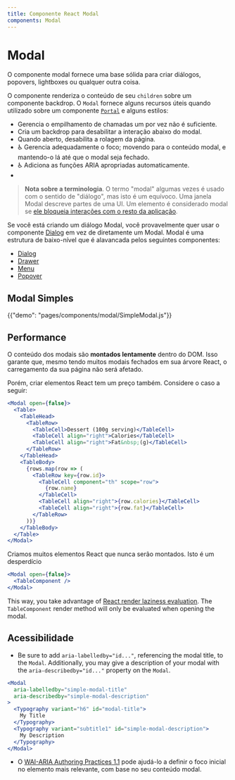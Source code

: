 ```yaml
---
title: Componente React Modal
components: Modal
---
```


# Modal

<p class="description">O componente modal fornece uma base sólida para criar diálogos, popovers, lightboxes ou qualquer outra coisa.</p>

O componente renderiza o conteúdo de seu `children` sobre um componente backdrop. O `Modal` fornece alguns recursos úteis quando utilizado sobre um componente [`Portal`](/utils/portal/) e alguns estilos:

- Gerencia o empilhamento de chamadas um por vez não é suficiente.
- Cria um backdrop para desabilitar a interação abaixo do modal.
- Quando aberto, desabilita a rolagem da página.
- ♿️ Gerencia adequadamente o foco; movendo para o conteúdo modal, e mantendo-o lá até que o modal seja fechado.
- ♿️ Adiciona as funções ARIA apropriadas automaticamente.
- 

> **Nota sobre a terminologia**. O termo "modal" algumas vezes é usado com o sentido de "diálogo", mas isto é um equívoco. Uma janela Modal descreve partes de uma UI. Um elemento é considerado modal se [ele bloqueia interações com o resto da aplicação](https://en.wikipedia.org/wiki/Modal_window).

Se você está criando um diálogo Modal, você provavelmente quer usar o componente [Dialog](/components/dialogs/) em vez de diretamente um Modal. Modal é uma estrutura de baixo-nível que é alavancada pelos seguintes componentes:

- [Dialog](/components/dialogs/)
- [Drawer](/components/drawers/)
- [Menu](/components/menus/)
- [Popover](/components/popover/)

## Modal Simples

{{"demo": "pages/components/modal/SimpleModal.js"}}

## Performance

O conteúdo dos modais são **montados lentamente** dentro do DOM. Isso garante que, mesmo tendo muitos modais fechados em sua árvore React, o carregamento da sua página não será afetado.

Porém, criar elementos React tem um preço também. Considere o caso a seguir:

```jsx
<Modal open={false}>
  <Table>
    <TableHead>
      <TableRow>
        <TableCell>Dessert (100g serving)</TableCell>
        <TableCell align="right">Calories</TableCell>
        <TableCell align="right">Fat&nbsp;(g)</TableCell>
      </TableRow>
    </TableHead>
    <TableBody>
      {rows.map(row => (
        <TableRow key={row.id}>
          <TableCell component="th" scope="row">
            {row.name}
          </TableCell>
          <TableCell align="right">{row.calories}</TableCell>
          <TableCell align="right">{row.fat}</TableCell>
        </TableRow>
      ))}
    </TableBody>
  </Table>
</Modal>
```

Criamos muitos elementos React que nunca serão montados. Isto é um desperdício 

```jsx
<Modal open={false}>
  <TableComponent />
</Modal>
```

This way, you take advantage of [React render laziness evaluation](https://overreacted.io/react-as-a-ui-runtime/#lazy-evaluation). The `TableComponent` render method will only be evaluated when opening the modal.

## Acessibilidade

- Be sure to add `aria-labelledby="id..."`, referencing the modal title, to the `Modal`. Additionally, you may give a description of your modal with the `aria-describedby="id..."` property on the `Modal`.

```jsx
<Modal
  aria-labelledby="simple-modal-title"
  aria-describedby="simple-modal-description"
>
  <Typography variant="h6" id="modal-title">
    My Title
  </Typography>
  <Typography variant="subtitle1" id="simple-modal-description">
    My Description
  </Typography>
</Modal>
```

- O [WAI-ARIA Authoring Practices 1.1](https://www.w3.org/TR/wai-aria-practices/examples/dialog-modal/dialog.html) pode ajudá-lo a definir o foco inicial no elemento mais relevante, com base no seu conteúdo modal.